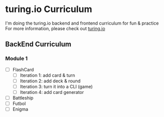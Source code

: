 # turing.io Curriculum

I'm doing the turing.io backend and frontend curriculum for fun & practice  
For more information, please check out [turing.io](https://turing.io)

## BackEnd Curriculum

### Module 1
- [ ] FlashCard  
   - [ ] Iteration 1: add card & turn  
   - [ ] Iteration 2: add deck & round  
   - [ ] Iteration 3: turn it into a CLI (game)
   - [ ] Iteration 4: add card generator  
- [ ] Battleship  
- [ ] Futbol
- [ ] Enigma
